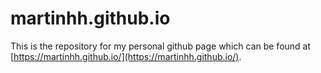 martinhh.github.io
==================

This is the repository for my personal github page which can be found at [https://martinhh.github.io/](https://martinhh.github.io/).

